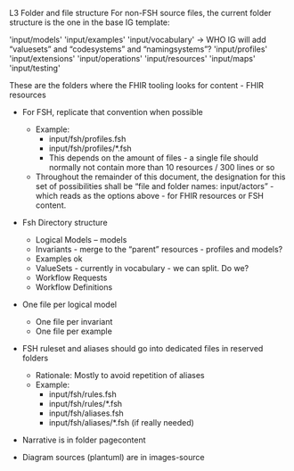 L3 Folder and file structure
For non-FSH source files, the current folder structure is the one in the base IG template:

'input/models'
'input/examples'
'input/vocabulary'  → WHO IG will add “valuesets” and “codesystems” and “namingsystems”?
'input/profiles'
'input/extensions'
'input/operations'
'input/resources'
'input/maps'
'input/testing'

These are the folders where the FHIR tooling looks for content - FHIR resources

* For FSH, replicate that convention when possible
  * Example:
    * input/fsh/profiles.fsh
    * input/fsh/profiles/*.fsh
    * This depends on the amount of files - a single file should normally not contain more than 10 resources / 300 lines or so
  * Throughout the remainder of this document, the designation for this set of possibilities shall be “file and folder names: input/actors” - which reads as the options above - for FHIR resources or FSH content.

* Fsh Directory structure 
  * Logical Models – models
  * Invariants - merge to the “parent” resources - profiles and models?
  * Examples ok
  * ValueSets - currently in vocabulary - we can split. Do we?
  * Workflow Requests 
  * Workflow Definitions 
* One file per logical model 
  * One file per invariant 
  * One file per example 
 
* FSH ruleset and aliases should go into dedicated files in reserved folders
  * Rationale: Mostly to avoid repetition of aliases
  * Example: 
    * input/fsh/rules.fsh
    * input/fsh/rules/*.fsh
    * input/fsh/aliases.fsh
    * input/fsh/aliases/*.fsh (if really needed)
* Narrative is in folder pagecontent
* Diagram sources (plantuml) are in images-source
